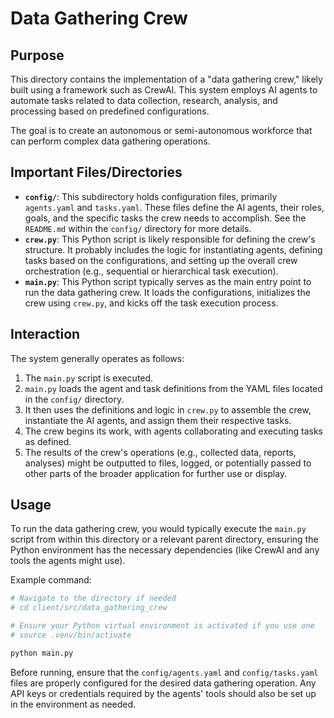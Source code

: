 # Data Gathering Crew

## Purpose

This directory contains the implementation of a "data gathering crew," likely built using a framework such as CrewAI. This system employs AI agents to automate tasks related to data collection, research, analysis, and processing based on predefined configurations.

The goal is to create an autonomous or semi-autonomous workforce that can perform complex data gathering operations.

## Important Files/Directories

- **`config/`**: This subdirectory holds configuration files, primarily `agents.yaml` and `tasks.yaml`. These files define the AI agents, their roles, goals, and the specific tasks the crew needs to accomplish. See the `README.md` within the `config/` directory for more details.
- **`crew.py`**: This Python script is likely responsible for defining the crew's structure. It probably includes the logic for instantiating agents, defining tasks based on the configurations, and setting up the overall crew orchestration (e.g., sequential or hierarchical task execution).
- **`main.py`**: This Python script typically serves as the main entry point to run the data gathering crew. It loads the configurations, initializes the crew using `crew.py`, and kicks off the task execution process.

## Interaction

The system generally operates as follows:
1. The `main.py` script is executed.
2. `main.py` loads the agent and task definitions from the YAML files located in the `config/` directory.
3. It then uses the definitions and logic in `crew.py` to assemble the crew, instantiate the AI agents, and assign them their respective tasks.
4. The crew begins its work, with agents collaborating and executing tasks as defined.
5. The results of the crew's operations (e.g., collected data, reports, analyses) might be outputted to files, logged, or potentially passed to other parts of the broader application for further use or display.

## Usage

To run the data gathering crew, you would typically execute the `main.py` script from within this directory or a relevant parent directory, ensuring the Python environment has the necessary dependencies (like CrewAI and any tools the agents might use).

Example command:

```bash
# Navigate to the directory if needed
# cd client/src/data_gathering_crew

# Ensure your Python virtual environment is activated if you use one
# source .venv/bin/activate

python main.py
```

Before running, ensure that the `config/agents.yaml` and `config/tasks.yaml` files are properly configured for the desired data gathering operation. Any API keys or credentials required by the agents' tools should also be set up in the environment as needed.
